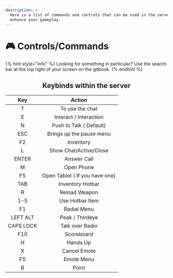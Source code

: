 ```yaml
---
description: >-
  Here is a list of commands and controls that can be used in the server to
  enhance your gameplay.
---
```


# 🎮 Controls/Commands

{% hint style="info" %}
Looking for something in particular? Use the search bar at the top right of your screen on the gitbook.
{% endhint %}

<h2 align="center">Keybinds within the server</h2>

|    Key    |             Action             |
| :-------: | :----------------------------: |
|     T     |         To use the chat        |
|     E     |     Interact / Interaction     |
|     N     |     Push to Talk ( Default)    |
|    ESC    |    Brings up the pause menu    |
|     F2    |            Inventory           |
|     L     |     Show Chat/Active/Close     |
|   ENTER   |           Answer Call          |
|     M     |           Open Phone           |
|     F5    | Open Tablet ( If you have one) |
|    TAB    |        Inventory Hotbar        |
|     R     |          Reload Weapon         |
|    1-5    |         Use Hotbar Item        |
|     F1    |           Radial Menu          |
|  LEFT ALT |         Peak / Thirdeye        |
| CAPS LOCK |         Talk over Radio        |
|    F10    |           Scoreboard           |
|     H     |            Hands Up            |
|     X     |          Cancel Emote          |
|     F5    |           Emote Menu           |
|     B     |              Point             |
